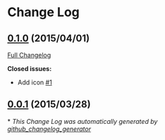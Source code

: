 # Change Log

## [0.1.0](https://github.com/sue445/chrome-github-pullrequest-suppressor/tree/0.1.0) (2015/04/01)

[Full Changelog](https://github.com/sue445/chrome-github-pullrequest-suppressor/compare/0.0.1...0.1.0)

**Closed issues:**

- Add icon [\#1](https://github.com/sue445/chrome-github-pullrequest-suppressor/issues/1)

## [0.0.1](https://github.com/sue445/chrome-github-pullrequest-suppressor/tree/0.0.1) (2015/03/28)



\* *This Change Log was automatically generated by [github_changelog_generator](https://github.com/skywinder/Github-Changelog-Generator)*